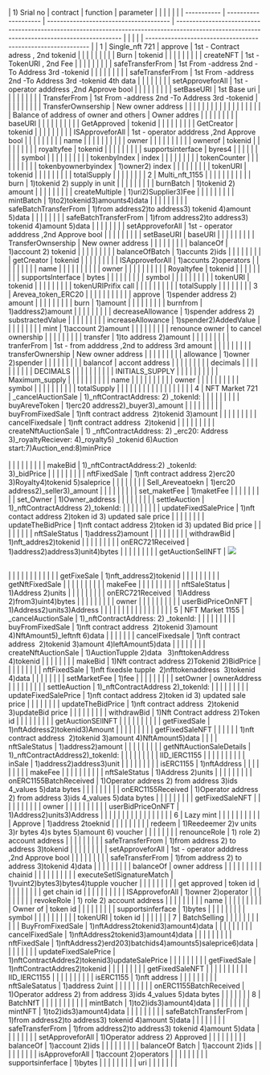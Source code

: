 | 1) Srial no | contract             | function                               | parameter                                                                                                                                   |  |  |  |  |                                                              |
| ----------- | -------------------- | -------------------------------------- | ------------------------------------------------------------------------------------------------------------------------------------------- |  |  |  |  | ------------------------------------------------------------ |
| 1           | Single\_nft 721      | approve                                | 1st - Contract adress , 2nd tokenid                                                                                                         |  |  |  |  |                                                              |
|             |                      | Burn                                   | tokenid                                                                                                                                     |  |  |  |  |                                                              |
|             |                      | createNFT                              | 1st -TokenURI , 2nd Fee                                                                                                                     |  |  |  |  |                                                              |
|             |                      | safeTransferFrom                       | 1st From -address 2nd -To Address 3rd -tokenid                                                                                              |  |  |  |  |                                                              |
|             |                      | safeTransferFrom                       | 1st From -address 2nd -To Address 3rd -tokenid 4th data                                                                                     |  |  |  |  |
|             |                      | setApproveforAll                       | 1st - operator adddress ,2nd Approve bool                                                                                                   |  |  |  |  |                                                              |
|             |                      | setBaseURI                             | 1st Base uri                                                                                                                                |  |  |  |  |                                                              |
|             |                      | TransferFrom                           | 1st From -address 2nd -To Address 3rd -tokenid                                                                                              |  |  |  |  |                                                              |
|             |                      | TransferOwnsership                     | New owner address                                                                                                                           |  |  |  |  |                                                              |
|             |                      |                                        |                                                                                                                                             |  |  |  |  |                                                              |
|             |                      | Balance of address of owner and others | Owner addres                                                                                                                                |  |  |  |  |                                                              |
|             |                      | baseURI                                |                                                                                                                                             |  |  |  |  |                                                              |
|             |                      | GetApproved                            | tokenid                                                                                                                                     |  |  |  |  |                                                              |
|             |                      | GetCreator                             | tokenid                                                                                                                                     |  |  |  |  |                                                              |
|             |                      | ISApproveforAll                        | 1st - operator adddress ,2nd Approve bool                                                                                                   |  |  |  |  |                                                              |
|             |                      | name                                   |                                                                                                                                             |  |  |  |  |                                                              |
|             |                      | owner                                  |                                                                                                                                             |  |  |  |  |                                                              |
|             |                      | ownerof                                | tokenid                                                                                                                                     |  |  |  |  |                                                              |
|             |                      | royaltyfee                             | tokenid                                                                                                                                     |  |  |  |  |                                                              |
|             |                      | supportsinterface                      | byres4                                                                                                                                      |  |  |  |  |                                                              |
|             |                      | symbol                                 |                                                                                                                                             |  |  |  |  |                                                              |
|             |                      | tokenbyIndex                           | index                                                                                                                                       |  |  |  |  |                                                              |
|             |                      | tokenCounter                           |                                                                                                                                             |  |  |  |  |                                                              |
|             |                      | tokenbyownerbyindex                    | 1)owner2) index                                                                                                                             |  |  |  |  |                                                              |
|             |                      | tokenURI                               | tokenid                                                                                                                                     |  |  |  |  |                                                              |
|             |                      | totalSupply                            |                                                                                                                                             |  |  |  |  |                                                              |
| 2           | Multi\_nft\_1155     |                                        |                                                                                                                                             |  |  |  |  |                                                              |
|             |                      | burn                                   | 1)tokenid 2) supply in unit                                                                                                                 |  |  |  |  |                                                              |
|             |                      | burnBatch                              | 1)tokenid 2) amount                                                                                                                         |  |  |  |  |                                                              |
|             |                      | createMultiple                         | 1)uri2)Supplier3)Fee                                                                                                                        |  |  |  |  |                                                              |
|             |                      | mintBatch                              | 1)to2)tokenid3)amounts4)data                                                                                                                |  |  |  |  |                                                              |
|             |                      | safeBatchTransferFrom                  | 1)from address2)to address3) tokenid 4)amount 5)data                                                                                        |  |  |  |  |
|             |                      | safeBatchTransferFrom                  | 1)from address2)to address3) tokenid 4)amount 5)data                                                                                        |  |  |  |  |
|             |                      | setApproveforAll                       | 1st - operator adddress ,2nd Approve bool                                                                                                   |  |  |  |  |                                                              |
|             |                      | setBaseURI                             | baseURI                                                                                                                                     |  |  |  |  |                                                              |
|             |                      | TransferOwnsership                     | New owner address                                                                                                                           |  |  |  |  |                                                              |
|             |                      | balanceOf                              | 1)account 2) tokenid                                                                                                                        |  |  |  |  |                                                              |
|             |                      | balanceOfBatch                         | 1)accunts 2)ids                                                                                                                             |  |  |  |  |                                                              |
|             |                      | getCreator                             | tokenid                                                                                                                                     |  |  |  |  |                                                              |
|             |                      | ISApproveforAll                        | 1)accunts 2)operators                                                                                                                       |  |  |  |  |                                                              |
|             |                      | name                                   |                                                                                                                                             |  |  |  |  |                                                              |
|             |                      | owner                                  |                                                                                                                                             |  |  |  |  |                                                              |
|             |                      | Royaltyfee                             | tokenid                                                                                                                                     |  |  |  |  |                                                              |
|             |                      | supportsInterface                      | bytes                                                                                                                                       |  |  |  |  |                                                              |
|             |                      | symbol                                 |                                                                                                                                             |  |  |  |  |                                                              |
|             |                      | tokenURI                               | tokenid                                                                                                                                     |  |  |  |  |                                                              |
|             |                      | tokenURIPrifix call                    |                                                                                                                                             |  |  |  |  |                                                              |
|             |                      | totalSupply                            |                                                                                                                                             |  |  |  |  |                                                              |
| 3           | Arevea\_token\_ERC20 |                                        |                                                                                                                                             |  |  |  |  |                                                              |
|             |                      | approve                                | 1)spender address 2) amount                                                                                                                 |  |  |  |  |                                                              |
|             |                      | burn                                   | 1)amount                                                                                                                                    |  |  |  |  |                                                              |
|             |                      | burnfrom                               | 1)address2)amount                                                                                                                           |  |  |  |  |                                                              |
|             |                      | decreaseAllowance                      | 1)spender address 2) substractedValue                                                                                                       |  |  |  |  |                                                              |
|             |                      | increaseAllowance                      | 1)spender2)AddedValue                                                                                                                       |  |  |  |  |                                                              |
|             |                      | mint                                   | 1)account 2)amount                                                                                                                          |  |  |  |  |                                                              |
|             |                      | renounce owner                         | to cancel ownership                                                                                                                         |  |  |  |  |                                                              |
|             |                      | transfer                               | 1)to address 2)amount                                                                                                                       |  |  |  |  |                                                              |
|             |                      | tranferFrom                            | 1st - from adddress ,2nd to address 3rd amount                                                                                              |  |  |  |  |                                                              |
|             |                      | transferOwnership                      | New owner address                                                                                                                           |  |  |  |  |                                                              |
|             |                      | allowance                              | 1)owner 2)spender                                                                                                                           |  |  |  |  |                                                              |
|             |                      | balancof                               | accont address                                                                                                                              |  |  |  |  |                                                              |
|             |                      | decimals                               |                                                                                                                                             |  |  |  |  |                                                              |
|             |                      | DECIMALS                               |                                                                                                                                             |  |  |  |  |                                                              |
|             |                      | INITIALS\_SUPPLY                       |                                                                                                                                             |  |  |  |  |                                                              |
|             |                      | Maximum\_supply                        |                                                                                                                                             |  |  |  |  |                                                              |
|             |                      | name                                   |                                                                                                                                             |  |  |  |  |                                                              |
|             |                      | owner                                  |                                                                                                                                             |  |  |  |  |                                                              |
|             |                      | symbol                                 |                                                                                                                                             |  |  |  |  |                                                              |
|             |                      | totalSupply                            |                                                                                                                                             |  |  |  |  |                                                              |
|             |                      |                                        |                                                                                                                                             |  |  |  |  |                                                              |
| 4           | NFT Market 721       | \_cancelAuctionSale                    | 1)\_nftContractAddress: 2) \_tokenId:                                                                                                       |  |  |  |  |                                                              |
|             |                      | buyAreveToken                          | 1)erc20 address2)\_buyer3)\_amount                                                                                                          |  |  |  |  |                                                              |
|             |                      | buyFromFixedSale                       | 1)nft contract address  2)tokenid 3)amount                                                                                                  |  |  |  |  |                                                              |
|             |                      | cancelFixedsale                        | 1)nft contract address  2)tokenid                                                                                                           |  |  |  |  |                                                              |
|             |                      | createNftAuctionSale                   | 1) \_nftContractAddress: 2) \_erc20: Address 3)\_royaltyReciever: 4)\_royalty5) \_tokenid 6)Auction start:7)Auction\_end:8)minPrice<br><br> |  |  |  |  |                                                              |
|             |                      | makeBid                                | 1)\_nftContractAddress:2) \_tokenId:<br>3)\_bidPrice                                                                                        |  |  |  |  |                                                              |
|             |                      | nftFixedSale                           | 1)nft contract address 2)erc20 3)Royalty4)tokenid 5)saleprice                                                                               |  |  |  |  |
|             |                      | Sell\_Areveatoekn                      | 1)erc20 address2)\_seller3)\_amount                                                                                                         |  |  |  |  |                                                              |
|             |                      | set\_maketFee                          | 1)maketFee                                                                                                                                  |  |  |  |  |                                                              |
|             |                      | set\_Owner                             | 1)Owner\_address                                                                                                                            |  |  |  |  |                                                              |
|             |                      | settleAuction                          | 1)\_nftContractAddress 2)\_tokenId:                                                                                                         |  |  |  |  |                                                              |
|             |                      | updateFixedSalePrice                   | 1)nft contact address 2)token id 3) updated sale price                                                                                      |  |  |  |  |
|             |                      | updateTheBidPrice                      | 1)nft contact address 2)token id 3) updated Bid price                                                                                       |  |  |  |  |
|             |                      | nftSaleStatus                          | 1)address2)amount                                                                                                                           |  |  |  |  |                                                              |
|             |                      | withdrawBid                            | 1)nft\_addres2)tokenid                                                                                                                      |  |  |  |  |                                                              |
|             |                      | onERC721Received                       | 1)address2)address3)unit4)bytes                                                                                                             |  |  |  |  |                                                              |
|             |                      | getAuctionSellNFT                      | ![](file:///C:/Users/Home/AppData/Local/Temp/msohtmlclip1/01/clip_image002.png)

<br>                                                       |  |  |  |  |                                                              |  |
|             |
|             |                      | getFixeSale                            | 1)nft\_address2)tokenid                                                                                                                     |  |  |  |  |                                                              |
|             |                      | getNftFixedSale                        |                                                                                                                                             |  |  |  |  |                                                              |
|             |                      | makeFee                                |                                                                                                                                             |  |  |  |  |                                                              |
|             |                      | nftSaleStatus                          | 1)Address 2)units                                                                                                                           |  |  |  |  |                                                              |
|             |                      | onERC721Received                       | 1)Address 2)from3)uint4)bytes                                                                                                               |  |  |  |  |                                                              |
|             |                      | owner                                  |                                                                                                                                             |  |  |  |  |                                                              |
|             |                      | userBidPriceOnNFT                      | 1)Address2)units3)Address                                                                                                                   |  |  |  |  |                                                              |
|             |                      |                                        |                                                                                                                                             |  |  |  |  |                                                              |
| 5           | NFT Market 1155      | \_cancelAuctionSale                    | 1)\_nftContractAddress: 2) \_tokenId:                                                                                                       |  |  |  |  |                                                              |
|             |                      | buyFromFixedSale                       | 1)nft contract address  2)tokenid 3)amount 4)NftAmount5)\_leftnft 6)data                                                                    |  |  |  |
|             |                      | cancelFixedsale                        | 1)nft contract address  2)tokenid 3)amount 4)leftAmount5)data                                                                               |  |  |  |  |
|             |                      | createNftAuctionSale                   | 1)AuctionTupple 2)data   3)nfttokenAddress 4)tokenid                                                                                        |  |  |  |  |
|             |                      | makeBid                                | 1)Nft contract address 2)Tokenid 2)BidPrice                                                                                                 |  |  |  |  |                                                              |
|             |                      | nftFixedSale                           | 1)nft fixedsle tupple  2)nfttokenaddress  3)tokenid 4)data                                                                                  |  |  |  |  |
|             |                      | setMarketFee                           | 1)fee                                                                                                                                       |  |  |  |  |                                                              |
|             |                      | setOwner                               | ownerAddress                                                                                                                                |  |  |  |  |                                                              |
|             |                      | settleAuction                          | 1)\_nftContractAddress 2)\_tokenId:                                                                                                         |  |  |  |  |                                                              |
|             |                      | updateFixedSalePrice                   | 1)nft contact address 2)token id 3) updated sale price                                                                                      |  |  |  |  |
|             |                      | updateTheBidPrice                      | 1)nft contract address  2)tokenid 3)updateBid price                                                                                         |  |  |  |  |                                                              |
|             |                      | withdrawBid                            | 1)Nft Contract address 2)Token id                                                                                                           |  |  |  |  |                                                              |
|             |                      | getAuctionSEllNFT                      |                                                                                                                                             |  |  |  |  |                                                              |
|             |                      | getFixedSale                           | 1)nftAddress2)tokenid3)Amount                                                                                                               |  |  |  |  |                                                              |
|             |                      | getFixedSaleNFT                        |                                                                                                                                             |  |  |  |  | 1)nft contract address  2)tokenid 3)amount 4)NftAmount5)data |
|             |                      | nftSaleStatus                          | 1)address2)amount                                                                                                                           |  |  |  |  |                                                              |
|             |                      | getNftAuctionSaleDetails               | 1)\_nftContractAddress2)\_tokenId:                                                                                                          |  |  |  |  |                                                              |
|             |                      | IID\_IERC1155                          |                                                                                                                                             |  |  |  |  |                                                              |
|             |                      | inSale                                 | 1)address2)address3)unit                                                                                                                    |  |  |  |  |                                                              |
|             |                      | isERC1155                              | 1)nftAddress                                                                                                                                |  |  |  |  |                                                              |
|             |                      | makeFee                                |                                                                                                                                             |  |  |  |  |                                                              |
|             |                      | nftSaleStatus                          | 1)Address 2)units                                                                                                                           |  |  |  |  |                                                              |
|             |                      | onERC1155BatchReceived                 | 1)Operator address 2) from address 3)ids 4\_values 5)data bytes                                                                             |  |  |  |  |                                                              |
|             |                      | onERC1155Received                      | 1)Operator address 2) from address 3)ids 4\_values 5)data bytes                                                                             |  |  |  |  |                                                              |
|             |                      | getFixedSaleNFT                        |                                                                                                                                             |  |  |  |  |                                                              |
|             |                      | owner                                  |                                                                                                                                             |  |  |  |  |                                                              |
|             |                      | userBidPriceOnNFT                      | 1)Address2)units3)Address                                                                                                                   |  |  |  |  |                                                              |
|             |                      |                                        |                                                                                                                                             |  |  |  |  |                                                              |
| 6           | Lazy mint            |                                        |                                                                                                                                             |  |  |  |  |                                                              |
|             |                      | Approve                                | 1)address 2toeknid                                                                                                                          |  |  |  |  |                                                              |
|             |                      | redeem                                 | 1)Reedeemer 2)v units 3)r bytes 4)s bytes 5)amount 6) voucher                                                                               |  |  |  |  |
|             |                      | renounceRole                           | 1) role 2) account address                                                                                                                  |  |  |  |  |                                                              |
|             |                      | safeTransferFrom                       | 1)from address 2) to address 3)tokenid                                                                                                      |  |  |  |  |                                                              |
|             |                      | setApproveforAll                       | 1st - operator adddress ,2nd Approve bool                                                                                                   |  |  |  |  |                                                              |
|             |                      | safeTransferFrom                       | 1)from address 2) to address 3)tokenid 4)data                                                                                               |  |  |  |  |                                                              |
|             |                      | balanceOf                              | owner address                                                                                                                               |  |  |  |  |                                                              |
|             |                      | chainid                                |                                                                                                                                             |  |  |  |  |                                                              |
|             |                      | executeSetlSignatureMatch              | 1)vuint2)bytes3)bytes4)tupple voucher                                                                                                       |  |  |  |  |                                                              |
|             |                      | get approved                           | token id                                                                                                                                    |  |  |  |  |                                                              |
|             |                      | get chain id                           |                                                                                                                                             |  |  |  |  |                                                              |
|             |                      | ISApproveforAll                        | 1)owner 2)operator                                                                                                                          |  |  |  |  |                                                              |
|             |                      | revokeRole                             | 1) role 2) account address                                                                                                                  |  |  |  |  |                                                              |
|             |                      | name                                   |                                                                                                                                             |  |  |  |  |                                                              |
|             |                      | Owner of                               | token id                                                                                                                                    |  |  |  |  |                                                              |
|             |                      | supportsinferface                      | 1)bytes                                                                                                                                     |  |  |  |  |                                                              |
|             |                      | symbol                                 |                                                                                                                                             |  |  |  |  |                                                              |
|             |                      | tokenURI                               | token id                                                                                                                                    |  |  |  |  |                                                              |
| 7           | BatchSelling         |                                        |                                                                                                                                             |  |  |  |  |                                                              |
|             |                      | BuyFromFixedSale                       | 1)nftAddress2tokenid3)amount4)data                                                                                                          |  |  |  |  |                                                              |
|             |                      | cancelFixedSale                        | 1)nftAddress2tokenid3)amount4)data                                                                                                          |  |  |  |  |                                                              |
|             |                      | nftFixedSale                           | 1)nftAddress2)erd203)batchids4)amounts5)saleprice6)data                                                                                     |  |  |  |  |
|             |                      | updateFixedSalePrice                   | 1)nftContractAddres2)tokenid3)updateSalePrice                                                                                               |  |  |  |  |                                                              |
|             |                      | getFixedSale                           | 1)nftContractAddres2)tokenid                                                                                                                |  |  |  |  |                                                              |
|             |                      | getFixedSaleNFT                        |                                                                                                                                             |  |  |  |  |                                                              |
|             |                      | IID\_IERC1155                          |                                                                                                                                             |  |  |  |  |                                                              |
|             |                      | isERC1155                              | 1)nft address                                                                                                                               |  |  |  |  |                                                              |
|             |                      | nftSaleSatatus                         | 1)address 2uint                                                                                                                             |  |  |  |  |                                                              |
|             |                      | onERC1155BatchReceived                 | 1)Operator address 2) from address 3)ids 4\_values 5)data bytes                                                                             |  |  |  |  |                                                              |
| 8           | BatchNfT             |                                        |                                                                                                                                             |  |  |  |  |                                                              |
|             |                      | mintBatch                              | 1)to2)ids3)amount4)data                                                                                                                     |  |  |  |  |                                                              |
|             |                      | mintNFT                                | 1)to2)ids3)amount4)data                                                                                                                     |  |  |  |  |                                                              |
|             |                      | safeBatchTransferFrom                  | 1)from address2)to address3) tokenid 4)amount 5)data                                                                                        |  |  |  |  |
|             |                      | safeTransferFrom                       | 1)from address2)to address3) tokenid 4)amount 5)data                                                                                        |  |  |  |  |
|             |                      | setApproveforAll                       | 1)Operator address 2) Approved                                                                                                              |  |  |  |  |                                                              |
|             |                      | balanceOf                              | 1)account 2)ids                                                                                                                             |  |  |  |  |                                                              |
|             |                      | balanceOf Batch                        | 1)account 2)ids                                                                                                                             |  |  |  |  |                                                              |
|             |                      | isApproveforAll                        | 1)account 2)operators                                                                                                                       |  |  |  |  |                                                              |
|             |                      | supportsinferface                      | 1)bytes                                                                                                                                     |  |  |  |  |                                                              |
|             |                      | uri                                    |                                                                                                                                             |  |  |  |  |                                                              |
